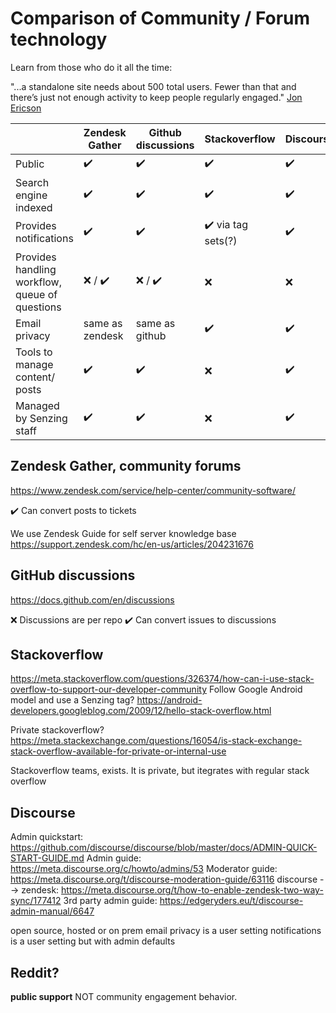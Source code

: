 
# Comparison of Community / Forum technology

Learn from those who do it all the time:

"...a standalone site needs about 500 total users. Fewer than that and there’s just not enough activity to keep people regularly engaged."
[Jon Ericson](https://stackoverflow.blog/2018/05/23/how-stack-overflow-for-teams-fits-into-the-community/)


|                                                | Zendesk Gather           | Github discussions       | Stackoverflow                      | Discourse          |
| ---------------------------------------------- | ------------------------ | ------------------------ | ---------------------------------- | ------------------ |
| Public                                         | :heavy_check_mark:       | :heavy_check_mark:       | :heavy_check_mark:                 | :heavy_check_mark: |
| Search engine indexed                          | :heavy_check_mark:       | :heavy_check_mark:       | :heavy_check_mark:                 | :heavy_check_mark: |
| Provides notifications                         | :heavy_check_mark:       | :heavy_check_mark:       | :heavy_check_mark: via tag sets(?) | :heavy_check_mark: |
| Provides handling workflow, queue of questions | :x: / :heavy_check_mark: | :x: / :heavy_check_mark: | :x:                                | :x:                |
| Email privacy                                  | same as zendesk          | same as github           | :heavy_check_mark:                 | :heavy_check_mark: |
| Tools to manage content/ posts                 | :heavy_check_mark:       | :heavy_check_mark:       | :x:                                | :heavy_check_mark: |
| Managed by Senzing staff                       | :heavy_check_mark:       | :heavy_check_mark:       | :x:                                | :heavy_check_mark: |


## Zendesk Gather, community forums

https://www.zendesk.com/service/help-center/community-software/

:heavy_check_mark: Can convert posts to tickets

We use Zendesk Guide for self server knowledge base
https://support.zendesk.com/hc/en-us/articles/204231676

## GitHub discussions

https://docs.github.com/en/discussions

:x: Discussions are per repo
:heavy_check_mark: Can convert issues to discussions

## Stackoverflow

https://meta.stackoverflow.com/questions/326374/how-can-i-use-stack-overflow-to-support-our-developer-community
Follow Google Android model and use a Senzing tag?
https://android-developers.googleblog.com/2009/12/hello-stack-overflow.html

Private stackoverflow?
https://meta.stackexchange.com/questions/16054/is-stack-exchange-stack-overflow-available-for-private-or-internal-use

Stackoverflow teams, exists.  It is private, but itegrates with regular stack overflow

## Discourse

Admin quickstart:  https://github.com/discourse/discourse/blob/master/docs/ADMIN-QUICK-START-GUIDE.md
Admin guide: https://meta.discourse.org/c/howto/admins/53
Moderator guide: https://meta.discourse.org/t/discourse-moderation-guide/63116
discourse --> zendesk: https://meta.discourse.org/t/how-to-enable-zendesk-two-way-sync/177412
3rd party admin guide:  https://edgeryders.eu/t/discourse-admin-manual/6647

open source, hosted or on prem
email privacy is a user setting
notifications is a user setting but with admin defaults

## Reddit?

__public support__  NOT community engagement behavior.

